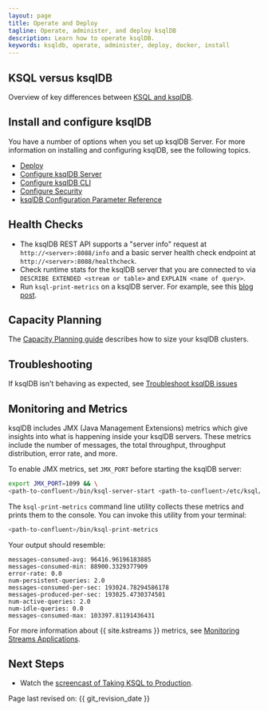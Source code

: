 ```yaml
---
layout: page
title: Operate and Deploy
tagline: Operate, administer, and deploy ksqlDB
description: Learn how to operate ksqlDB.
keywords: ksqldb, operate, administer, deploy, docker, install
---
```


KSQL versus ksqlDB
--------------------

Overview of key differences between [KSQL and ksqlDB](ksql-vs-ksqldb.md).

Install and configure ksqlDB
----------------------------

You have a number of options when you set up ksqlDB Server. For more
information on installing and configuring ksqlDB, see the following
topics.

- [Deploy](installation/install-ksqldb-with-docker.md)
- [Configure ksqlDB Server](installation/server-config/index.md)
- [Configure ksqlDB CLI](installation/cli-config.md)
- [Configure Security](installation/server-config/security.md)
- [ksqlDB Configuration Parameter Reference](installation/server-config/config-reference.md)

Health Checks
-------------

- The ksqlDB REST API supports a "server info" request at
  `http://<server>:8088/info` and a basic server health check endpoint at
  `http://<server>:8088/healthcheck`.
- Check runtime stats for the ksqlDB server that you are connected to
  via `DESCRIBE EXTENDED <stream or table>` and
  `EXPLAIN <name of query>`.
- Run `ksql-print-metrics` on a ksqlDB server. For example, see this
  [blog post](https://www.confluent.io/blog/ksql-january-release-streaming-sql-apache-kafka/).

Capacity Planning
-----------------

The [Capacity Planning guide](capacity-planning.md)
describes how to size your ksqlDB clusters.

Troubleshooting
---------------

If ksqlDB isn't behaving as expected, see
[Troubleshoot ksqlDB issues](../troubleshoot-ksqldb.md)

Monitoring and Metrics
----------------------

ksqlDB includes JMX (Java Management Extensions) metrics which give
insights into what is happening inside your ksqlDB servers. These metrics
include the number of messages, the total throughput, throughput
distribution, error rate, and more.

To enable JMX metrics, set `JMX_PORT` before starting the ksqlDB server:

```bash
export JMX_PORT=1099 && \
<path-to-confluent>/bin/ksql-server-start <path-to-confluent>/etc/ksql/ksql-server.properties
```

The `ksql-print-metrics` command line utility collects these metrics and
prints them to the console. You can invoke this utility from your
terminal:

```bash
<path-to-confluent>/bin/ksql-print-metrics
```

Your output should resemble:

```
messages-consumed-avg: 96416.96196183885
messages-consumed-min: 88900.3329377909
error-rate: 0.0
num-persistent-queries: 2.0
messages-consumed-per-sec: 193024.78294586178
messages-produced-per-sec: 193025.4730374501
num-active-queries: 2.0
num-idle-queries: 0.0
messages-consumed-max: 103397.81191436431
```

For more information about {{ site.kstreams }} metrics, see
[Monitoring Streams Applications](https://docs.confluent.io/current/streams/monitoring.html).

Next Steps
----------

- Watch the
  [screencast of Taking KSQL to Production](https://www.youtube.com/embed/f3wV8W_zjwE).

Page last revised on: {{ git_revision_date }}